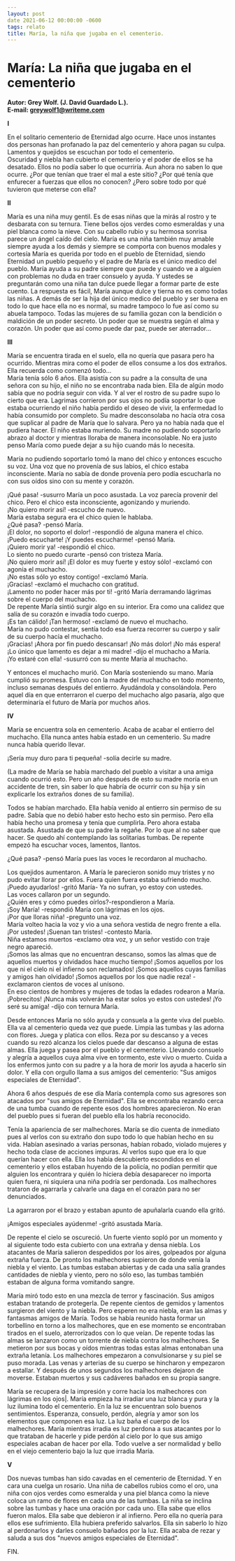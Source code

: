 ```yaml
---
layout: post
date 2021-06-12 00:00:00 -0600
tags: relato
title: María, la niña que jugaba en el cementerio.
---
```


# María: La niña que jugaba en el cementerio

**Autor: Grey Wolf. (J. David Guardado L.).**  
**E-mail: greywolf1@writeme.com**

**I**

En el solitario cementerio de Eternidad algo ocurre. Hace unos
instantes dos personas han profanado la paz del cementerio y ahora
pagan su culpa. Lamentos y quejidos se escuchan por todo el cementerio.  
Oscuridad y niebla han cubierto el cementerio y el poder de ellos se ha
desatado. Ellos no podía saber lo que ocurriría. Aun ahora no saben lo
que ocurre. ¿Por que tenían que traer el mal a este sitio? ¿Por qué
tenía que enfurecer a fuerzas que ellos no conocen? ¿Pero sobre todo
por qué tuvieron que meterse con ella?

**II**

María es una niña muy gentil. Es de esas niñas que la mirás al rostro y
te desbarata con su ternura. Tiene bellos ojos verdes como esmeraldas y
una piel blanca como la nieve. Con su cabello rubio y su hermosa
sonrisa parece un ángel caído del cielo. María es una niña también muy
amable siempre ayuda a los demás y siempre se comporta con buenos
modales y cortesía María es querida por todo en el pueblo de Eternidad,
siendo Eternidad un pueblo pequeño y el padre de María es el único
medico del pueblo. María ayuda a su padre siempre que puede y cuando ve
a alguien con problemas no duda en traer consuelo y ayuda. Y ustedes se
preguntarán como una niña tan dulce puede llegar a formar parte de este
cuento. La respuesta es fácil, María aunque dulce y tierna no es como
todas las niñas. A demás de ser la hija del único medico del pueblo y
ser buena en todo lo que hace ella no es normal, su madre tampoco lo
fue así como su abuela tampoco. Todas las mujeres de su familia gozan
con la bendición o maldición de un poder secreto. Un poder que se
muestra según el alma y corazón. Un poder que así como puede dar paz,
puede ser aterrador...

**III**

María se encuentra tirada en el suelo, ella no quería que pasara pero
ha ocurrido. Mientras mira como el poder de ellos consume a los dos
extraños. Ella recuerda como comenzó todo...  
María tenía sólo 6 años. Ella asistía con su padre a la consulta de una
señora con su hijo, el niño no se encontraba nada bien. Ella de algún
modo sabía que no podría seguir con vida. Y al ver el rostro de su
padre supo lo cierto que era. Lagrimas corrieron por sus ojos no podía
soportar lo que estaba ocurriendo el niño había perdido el deseo de
vivir, la enfermedad lo había consumido por completo. Su madre
desconsolaba no hacía otra cosa que suplicar al padre de María que lo
salvara. Pero ya no había nada que el pudiera hacer. El niño estaba
muriendo. Su madre no pudiendo soportarlo abrazo al doctor y mientras
lloraba de manera inconsolable. No era justo penso María como puede
dejar a su hijo cuando más lo necesita.

María no pudiendo soportarlo tomó la mano del chico y entonces escucho
su voz. Una voz que no provenía de sus labios, el chico estaba
inconsciente. María no sabía de donde provenía pero podía escucharla no
con sus oídos sino con su mente y corazón.

¡Qué pasa! -susurro María un poco asustada. La voz parecía provenir del
chico. Pero el chico esta inconsciente, agonizando y muriendo.  
¡No quiero morir así! -escucho de nuevo.  
María estaba segura era el chico quien le hablaba.  
¿Qué pasa? -pensó María.  
¡El dolor, no soporto el dolor! -respondió de alguna manera el chico.  
¡Puedo escucharte! ¡Y puedes escucharme! -pensó María.  
¡Quiero morir ya! -respondió el chico.  
Lo siento no puedo curarte -pensó con tristeza María.  
¡No quiero morir así! ¡El dolor es muy fuerte y estoy sólo! -exclamó
con agonía el muchacho.  
¡No estas sólo yo estoy contigo! -exclamó María.  
¡Gracias! -exclamó el muchacho con gratitud.  
¡Lamento no poder hacer más por ti! -gritó María derramando lágrimas
sobre el cuerpo del muchacho.  
De repente María sintió surgir algo en su interior. Era como una
calidez que salía de su corazón e invadía todo cuerpo.  
¡Es tan cálido! ¡Tan hermoso! -exclamó de nuevo el muchacho.  
María no pudo contestar, sentía todo esa fuerza recorrer su cuerpo y
salir de su cuerpo hacía el muchacho.  
¡Gracias! ¡Ahora por fin puedo descansar! ¡No más dolor! ¡No más
espera! ¡Lo único que lamento es dejar a mi madre! -dijo el muchacho a
María.  
¡Yo estaré con ella! -susurró con su mente María al muchacho.

Y entonces el muchacho murió. Con María sosteniendo su mano. María
cumplió su promesa. Estuvo con la madre del muchacho en todo momento,
incluso semanas después del entierro. Ayudándola y consolándola. Pero
aquel día en que enterraron el cuerpo del muchacho algo pasaría, algo
que determinaría el futuro de María por muchos años.

**IV**

María se encuentra sola en cementerio. Acaba de acabar el entierro del
muchacho. Ella nunca antes había estado en un cementerio. Su madre
nunca había querido llevar.

¡Sería muy duro para ti pequeña! -solía decirle su madre.

(La madre de María se había marchado del pueblo a visitar a una amiga
cuando ocurrió esto. Pero un año después de esto su madre moría en un
accidente de tren, sin saber lo que habría de ocurrir con su hija y sin
explicarle los extraños dones de su familia).

Todos se habían marchado. Ella había venido al entierro sin permiso de
su padre. Sabía que no debió haber esto hecho esto sin permiso. Pero
ella había hecho una promesa y tenía que cumplirla. Pero ahora estaba
asustada. Asustada de que su padre la regañe. Por lo que al no saber
que hacer. Se quedo ahí contemplando las solitarias tumbas. De repente
empezó ha escuchar voces, lamentos, llantos.

¿Qué pasa? -pensó María pues las voces le recordaron al muchacho.

Los quejidos aumentaron. A María le parecieron sonido muy tristes y no
pudo evitar llorar por ellos. Fuera quien fuera estaba sufriendo mucho.  
¡Puedo ayudarlos! -gritó María- Ya no sufran, yo estoy con ustedes.  
Las voces callaron por un segundo.  
¿Quién eres y cómo puedes oírlos?-respondieron a María.  
¡Soy María! -respondió María con lágrimas en los ojos.  
¡Por que lloras niña! -pregunto una voz.  
María volteo hacia la voz y vio a una señora vestida de negro frente a
ella.  
¡Por ustedes! ¡Suenan tan tristes! -contesto María.  
Niña estamos muertos -exclamo otra voz, y un señor vestido con traje
negro apareció.  
¡Somos las almas que no encuentran descanso, somos las almas que de
aquellos muertos y olvidados hace mucho tiempo! ¡Somos aquellos por los
que ni el cielo ni el infierno son reclamados! ¡Somos aquellos cuyas
familias y amigos han olvidado! ¡Somos aquellos por los que nadie reza!
-exclamaron cientos de voces al unísono.  
En eso cientos de hombres y mujeres de todas la edades rodearon a
María.  
¡Pobrecitos! ¡Nunca más volverán ha estar solos yo estos con ustedes!
¡Yo seré su amiga! -dijo con ternura María.

Desde entonces María no sólo ayuda y consuela a la gente viva del
pueblo. Ella va al cementerio queda vez que puede. Limpia las tumbas y
las adorna con flores. Juega y platica con ellos. Reza por su descanso
y a veces cuando su rezó alcanza los cielos puede dar descanso a alguna
de estas almas. Ella juega y pasea por el pueblo y el cementerio.
Llevando consuelo y alegría a aquellos cuya alma vive en tormento, este
vivo o muerto. Cuida a los enfermos junto con su padre y a la hora de
morir los ayuda a hacerlo sin dolor. Y ella con orgullo llama a sus
amigos del cementerio: "Sus amigos especiales de Eternidad".

Ahora 6 años después de ese día María contempla como sus agresores son
atacados por "sus amigos de Eternidad". Ella se encontraba rezando
cerca de una tumba cuando de repente esos dos hombres aparecieron. No
eran del pueblo pues si fueran del pueblo ella los habría reconocido.

Tenía la apariencia de ser malhechores. María se dio cuenta de
inmediato pues al verlos con su extraño don supo todo lo que habían
hecho en su vida. Habían asesinado a varias personas, habían robado,
violado mujeres y hecho toda clase de acciones impuras. Al verlos supo
que era lo que querían hacer con ella. Ella los había descubierto
escondidos en el cementerio y ellos estaban huyendo de la policía, no
podían permitir que alguien los encontrara y quién lo hiciera debía
desaparecer no importa quien fuera, ni siquiera una niña podría ser
perdonada. Los malhechores trataron de agarrarla y calvarle una daga en
el corazón para no ser denunciados.

La agarraron por el brazo y estaban apunto de apuñalarla cuando ella
gritó.

¡Amigos especiales ayúdenme! -gritó asustada María.

De repente el cielo se oscureció. Un fuerte viento sopló por un momento
y al siguiente todo esta cubierto con una extraña y densa niebla. Los
atacantes de María salieron despedidos por los aires, golpeados por
alguna extraña fuerza. De pronto los malhechores supieron de donde
venía la niebla y el viento. Las tumbas estaban abiertas y de cada una
salía grandes cantidades de niebla y viento, pero no sólo eso, las
tumbas también estaban de alguna forma vomitando sangre.

María miró todo esto en una mezcla de terror y fascinación. Sus amigos
estaban tratando de protegerla. De repente cientos de gemidos y
lamentos surgieron del viento y la niebla. Pero esperen no era niebla,
eran las almas y fantasmas amigos de María. Todos se había reunido
hasta formar un torbellino en torno a los malhechores, que en ese
momento se encontraban tirados en el suelo, aterrorizados con lo que
veían. De repente todas las almas se lanzaron como un torrente de
niebla contra los malhechores. Se metieron por sus bocas y oídos
mientras todas estas almas entonaban una extraña letanía. Los
malhechores empezaron a convulsionarse y su piel se puso morada. Las
venas y arterias de su cuerpo se hincharon y empezaron a estallar. Y
después de unos segundos los malhechores dejaron de moverse. Estaban
muertos y sus cadáveres bañados en su propia sangre.

María se recupera de la impresión y corre hacia los malhechores con
lágrimas en los ojos|. María empieza ha irradiar una luz blanca y pura
y la luz ilumina todo el cementerio. En la luz se encuentran solo
buenos sentimientos. Esperanza, consuelo, perdón, alegría y amor son
los elementos que componen esa luz. La luz baña el cuerpo de los
malhechores. María mientras irradia es luz perdona a sus atacantes por
lo que trataban de hacerle y pide perdón al cielo por lo que sus amigo
especiales acaban de hacer por ella. Todo vuelve a ser normalidad y
bello en el viejo cementerio bajo la luz que irradia María.

**V**

Dos nuevas tumbas han sido cavadas en el cementerio de Eternidad. Y en
cara una cuelga un rosario. Una niña de cabellos rubios como el oro,
una niña con ojos verdes como esmeralda y una piel blanca como la nieve
coloca un ramo de flores en cada una de las tumbas. La niña se inclina
sobre las tumbas y hace una oración por cada uno. Ella sabe que ellos
fueron malos. Ella sabe que debieron ir al infierno. Pero ella no
quería para ellos ese sufrimiento. Ella hubiera preferido salvarlos.
Ella sin saberlo lo hizo al perdonarlos y darles consuelo bañados por
la luz. Ella acaba de rezar y saluda a sus dos "nuevos amigos
especiales de Eternidad".

FIN.
